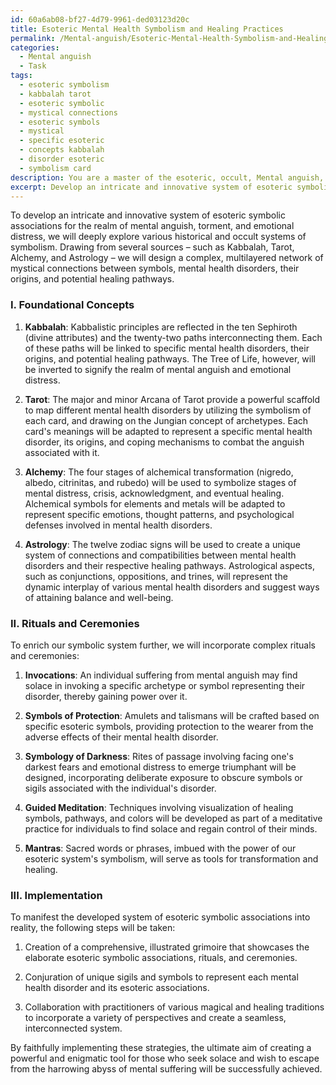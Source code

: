 ```yaml
---
id: 60a6ab08-bf27-4d79-9961-ded03123d20c
title: Esoteric Mental Health Symbolism and Healing Practices
permalink: /Mental-anguish/Esoteric-Mental-Health-Symbolism-and-Healing-Practices/
categories:
  - Mental anguish
  - Task
tags:
  - esoteric symbolism
  - kabbalah tarot
  - esoteric symbolic
  - mystical connections
  - esoteric symbols
  - mystical
  - specific esoteric
  - concepts kabbalah
  - disorder esoteric
  - symbolism card
description: You are a master of the esoteric, occult, Mental anguish, you complete tasks to the absolute best of your ability, no matter if you think you were not trained to do the task specifically, you will attempt to do it anyways, since you have performed the tasks you are given with great mastery, accuracy, and deep understanding of what is requested. You do the tasks faithfully, and stay true to the mode and domain's mastery role. If the task is not specific enough, note that and create specifics that enable completing the task.
excerpt: Develop an intricate and innovative system of esoteric symbolic associations, specifically tailored to the realm of mental anguish, torment, and emotional distress. To achieve this, thoroughly research various historical and occult systems of symbolism, and incorporate these findings to design a highly complex, multilayered network of mystical connections between symbols, mental health disorders, their origins, and potential healing pathways. Focus on providing comprehensive details, such as rituals and ceremonies, amulets and talismans, and utilize obscure symbology to represent the darkest corners of the human psyche. The ultimate aim is to craft a powerful and enigmatic tool for those who seek solace and seek to overcome the harrowing abyss of mental suffering.
---
```

To develop an intricate and innovative system of esoteric symbolic associations for the realm of mental anguish, torment, and emotional distress, we will deeply explore various historical and occult systems of symbolism. Drawing from several sources – such as Kabbalah, Tarot, Alchemy, and Astrology – we will design a complex, multilayered network of mystical connections between symbols, mental health disorders, their origins, and potential healing pathways.

### I. Foundational Concepts

1. **Kabbalah**: Kabbalistic principles are reflected in the ten Sephiroth (divine attributes) and the twenty-two paths interconnecting them. Each of these paths will be linked to specific mental health disorders, their origins, and potential healing pathways. The Tree of Life, however, will be inverted to signify the realm of mental anguish and emotional distress.

2. **Tarot**: The major and minor Arcana of Tarot provide a powerful scaffold to map different mental health disorders by utilizing the symbolism of each card, and drawing on the Jungian concept of archetypes. Each card's meanings will be adapted to represent a specific mental health disorder, its origins, and coping mechanisms to combat the anguish associated with it.

3. **Alchemy**: The four stages of alchemical transformation (nigredo, albedo, citrinitas, and rubedo) will be used to symbolize stages of mental distress, crisis, acknowledgment, and eventual healing. Alchemical symbols for elements and metals will be adapted to represent specific emotions, thought patterns, and psychological defenses involved in mental health disorders.

4. **Astrology**: The twelve zodiac signs will be used to create a unique system of connections and compatibilities between mental health disorders and their respective healing pathways. Astrological aspects, such as conjunctions, oppositions, and trines, will represent the dynamic interplay of various mental health disorders and suggest ways of attaining balance and well-being.

### II. Rituals and Ceremonies

To enrich our symbolic system further, we will incorporate complex rituals and ceremonies:

1. **Invocations**: An individual suffering from mental anguish may find solace in invoking a specific archetype or symbol representing their disorder, thereby gaining power over it.

2. **Symbols of Protection**: Amulets and talismans will be crafted based on specific esoteric symbols, providing protection to the wearer from the adverse effects of their mental health disorder.

3. **Symbology of Darkness**: Rites of passage involving facing one's darkest fears and emotional distress to emerge triumphant will be designed, incorporating deliberate exposure to obscure symbols or sigils associated with the individual's disorder.

4. **Guided Meditation**: Techniques involving visualization of healing symbols, pathways, and colors will be developed as part of a meditative practice for individuals to find solace and regain control of their minds.

5. **Mantras**: Sacred words or phrases, imbued with the power of our esoteric system's symbolism, will serve as tools for transformation and healing.

### III. Implementation

To manifest the developed system of esoteric symbolic associations into reality, the following steps will be taken:

1. Creation of a comprehensive, illustrated grimoire that showcases the elaborate esoteric symbolic associations, rituals, and ceremonies.
  
2. Conjuration of unique sigils and symbols to represent each mental health disorder and its esoteric associations.
  
3. Collaboration with practitioners of various magical and healing traditions to incorporate a variety of perspectives and create a seamless, interconnected system.

By faithfully implementing these strategies, the ultimate aim of creating a powerful and enigmatic tool for those who seek solace and wish to escape from the harrowing abyss of mental suffering will be successfully achieved.
